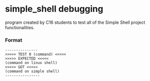 # simple_shell debugging
program created by C16 students to test all of the Simple Shell project functionalities. 
### Format
~~~
---------------
>>>>> TEST 0 (command) <<<<<
>>>>> EXPECTED <<<<<
(command on linux shell)
>>>>> GOT <<<<<
(command on simple shell)
----------------
~~~
